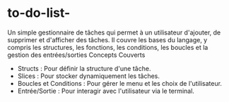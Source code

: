 # to-do-list-
Un simple gestionnaire de tâches qui permet à un utilisateur d'ajouter, de supprimer et d'afficher des tâches.
Il couvre les bases du langage, y compris les structures, les fonctions, les conditions, les boucles et la gestion des entrées/sorties
Concepts Couverts
   * Structs : Pour définir la structure d'une tâche.
   * Slices : Pour stocker dynamiquement les tâches.
   * Boucles et Conditions : Pour gérer le menu et les choix de l'utilisateur.
   * Entrée/Sortie : Pour interagir avec l'utilisateur via le terminal.
